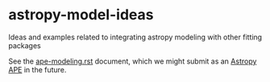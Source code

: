# astropy-model-ideas

Ideas and examples related to integrating astropy modeling with other fitting packages

See the
[ape-modeling.rst](https://github.com/astropy/astropy-model-ideas/blob/master/ape-modeling.rst)
document, which we might submit as an
[Astropy APE](https://github.com/astropy/astropy-APEs)
in the future.
